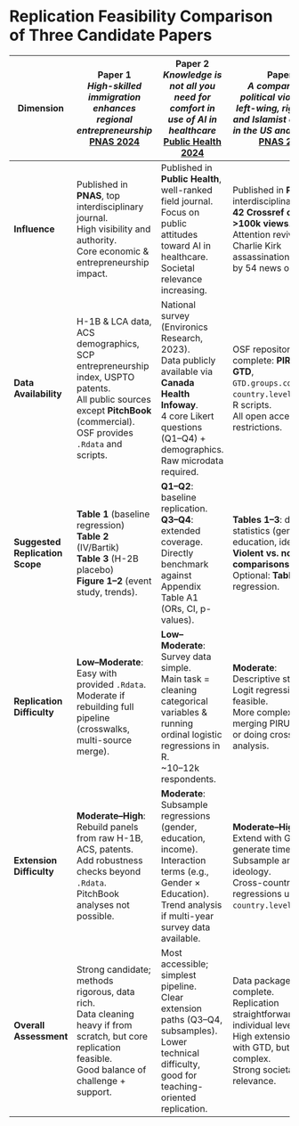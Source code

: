 # Replication Feasibility Comparison of Three Candidate Papers

| Dimension | **Paper 1**<br>*High-skilled immigration enhances regional entrepreneurship*<br>[PNAS 2024](https://www.pnas.org/doi/10.1073/pnas.2402001121) | **Paper 2**<br>*Knowledge is not all you need for comfort in use of AI in healthcare*<br>[Public Health 2024](https://doi.org/10.1016/j.puhe.2024.11.019) | **Paper 3**<br>*A comparison of political violence by left-wing, right-wing, and Islamist extremists in the US and the world*<br>[PNAS 2022](https://www.pnas.org/doi/full/10.1073/pnas.2122593119) |
|-----------|------------------------------------------------------------------------------------------------------------------------------------------|-----------------------------------------------------------------------------------------------------------------------------------------------|---------------------------------------------------------------------------------------------------------------------------------------------------------------------------------|
| **Influence** | Published in **PNAS**, top interdisciplinary journal.<br>High visibility and authority.<br>Core economic & entrepreneurship impact. | Published in **Public Health**, well-ranked field journal.<br>Focus on public attitudes toward AI in healthcare.<br>Societal relevance increasing. | Published in **PNAS**, top interdisciplinary journal.<br>**42 Crossref citations**, **>100k views**.<br>Attention revived after Charlie Kirk assassination; covered by 54 news outlets. |
| **Data Availability** | H-1B & LCA data, ACS demographics, SCP entrepreneurship index, USPTO patents.<br>All public sources except **PitchBook** (commercial).<br>OSF provides `.Rdata` and scripts. | National survey (Environics Research, 2023).<br>Data publicly available via **Canada Health Infoway**.<br>4 core Likert questions (Q1–Q4) + demographics.<br>Raw microdata required. | OSF repository complete: **PIRUS v3.2**, **GTD**, `GTD.groups.coding`, `country.level.vars.csv`, R scripts.<br>All open access, no restrictions. |
| **Suggested Replication Scope** | **Table 1** (baseline regression)<br>**Table 2** (IV/Bartik)<br>**Table 3** (H-2B placebo)<br>**Figure 1–2** (event study, trends). | **Q1–Q2**: baseline replication.<br>**Q3–Q4**: extended coverage.<br>Directly benchmark against Appendix Table A1 (ORs, CI, p-values). | **Tables 1–3**: descriptive statistics (gender, age, education, ideology).<br>**Violent vs. non-violent comparisons**.<br>Optional: **Table 4** logit regression. |
| **Replication Difficulty** | **Low–Moderate**:<br>Easy with provided `.Rdata`.<br>Moderate if rebuilding full pipeline (crosswalks, multi-source merge). | **Low–Moderate**:<br>Survey data simple.<br>Main task = cleaning categorical variables & running ordinal logistic regressions in R.<br>~10–12k respondents. | **Moderate**:<br>Descriptive stats easy.<br>Logit regression feasible.<br>More complex if merging PIRUS + GTD or doing cross-national analysis. |
| **Extension Difficulty** | **Moderate–High**:<br>Rebuild panels from raw H-1B, ACS, patents.<br>Add robustness checks beyond `.Rdata`.<br>PitchBook analyses not possible. | **Moderate**:<br>Subsample regressions (gender, education, income).<br>Interaction terms (e.g., Gender × Education).<br>Trend analysis if multi-year survey data available. | **Moderate–High**:<br>Extend with GTD to generate time trends.<br>Subsample analysis by ideology.<br>Cross-country regressions using `country.level.vars.csv`. |
| **Overall Assessment** | Strong candidate; methods rigorous, data rich.<br>Data cleaning heavy if from scratch, but core replication feasible.<br>Good balance of challenge + support. | Most accessible; simplest pipeline.<br>Clear extension paths (Q3–Q4, subsamples).<br>Lower technical difficulty, good for teaching-oriented replication. | Data package most complete.<br>Replication straightforward at individual level.<br>High extension potential with GTD, but more complex.<br>Strong societal relevance. |
